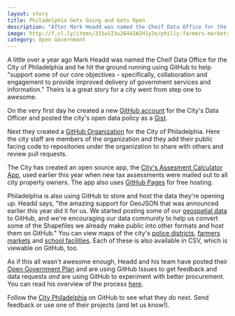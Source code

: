 ```yaml
---
layout: story
title: Philadelphia Gets Going and Gets Open
description: "After Mark Headd was named the Cheif Data Office for the City of Philadelphia he hit the ground running using GitHub to help -support some of our core objectives - specifically, collaboration and engagement to provide improved delivery of government services and information-. It's a great story for how they went from step one to awesome."
image: http://f.cl.ly/items/331w1I3u26441W2H1y3e/philly-farmers-markets.png
category: Open Government
---
```


A little over a year ago Mark Headd was named the Cheif Data Office for the City of Philadelphia and he hit the ground running using GitHub to help "support some of our core objectives - specifically, collaboration and engagement to provide improved delivery of government services and information." Theirs is a great story for a city went from step one to awesome.

On the very first day he created a new [GitHub account](https://github.com/PhillyCDO "Philadelphia's Data Officer GitHub Account") for the City's Data Officer and posted the city's open data policy as a [Gist](https://gist.github.com/PhillyCDO/3623582).

Next they created a [GitHub Organization](https://github.com/cityofphiladelphia) for the City of Philadelphia. Here the city staff are members of the organization and they add their public facing code to repositories under the organization to share with others and review pull requests.

The City has created an open source  app, the [City's Assesment Calculator App](http://avicalculator.phila.gov/), used earlier this year when new tax assessments were mailed out to all city property owners. The app also uses [GitHub Pages](http://pages.github.com) for free hosting.

Philadelphia is also using GitHub to store and host the data they're opening up. Headd says, "the amazing support for GeoJSON that was announced earlier this year did it for us. We started posting some of our [geospatial data](https://github.com/CityOfPhiladelphia/phl-open-geodata) to GitHub, and we're encouraging our data community to help us convert some of the Shapefiles we already make public into other formats and host them on GitHub." You can view maps of the city's [police districts](https://github.com/CityOfPhiladelphia/phl-open-geodata/blob/master/police_districts/police_districts.geojson), [farmers markets](https://github.com/CityOfPhiladelphia/phl-open-geodata/blob/master/farmers_markets/farmers_markets.geojson) and [school facilities](https://github.com/CityOfPhiladelphia/phl-open-geodata/blob/master/school_facilities/philadelphiaschool_facilities201302.geojson). Each of these is also available in CSV, which is viewable on GitHub, too.

As if this all wasn't awesome enough, Headd and his team have posted their [Open Government Plan](https://github.com/CityOfPhiladelphia/open-gov-phl) and are using GitHub Issues to get feedback and data requests _and_ are using GitHub to experiment with better procurement. You can read his overview of the process [here](http://civic.io/2013/03/27/experiments-in-github-based-procurement/). 

Follow the [City Philadelphia](https://github.com/cityofphiladelphia) on GitHub to see what they do next. Send feedback or use one of their projects (and let us know!).
